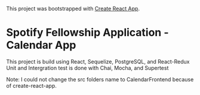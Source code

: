 This project was bootstrapped with [Create React App](https://github.com/facebookincubator/create-react-app).

# Spotify Fellowship Application - Calendar App
This project is build using React, Sequelize, PostgreSQL, and React-Redux
Unit and Intergration test is done with Chai, Mocha, and Supertest

Note: I could not change the src folders name to CalendarFrontend because of create-react-app.
